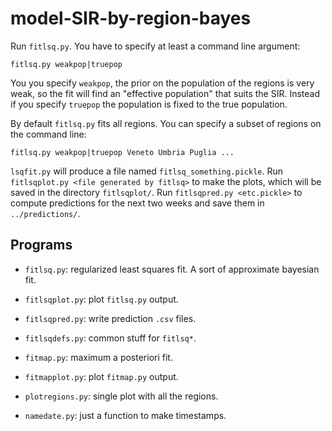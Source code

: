 # model-SIR-by-region-bayes

Run `fitlsq.py`. You have to specify at least a command line argument:

```
fitlsq.py weakpop|truepop
```

You you specify `weakpop`, the prior on the population of the regions is very
weak, so the fit will find an "effective population" that suits the SIR.
Instead if you specify `truepop` the population is fixed to the true population.

By default `fitlsq.py` fits all regions. You can specify a subset of regions
on the command line:

```
fitlsq.py weakpop|truepop Veneto Umbria Puglia ...
```

`lsqfit.py` will produce a file named `fitlsq_something.pickle`. Run
`fitlsqplot.py <file generated by fitlsq>` to make the plots, which will be
saved in the directory `fitlsqplot/`. Run `fitlsqpred.py <etc.pickle>` to
compute predictions for the next two weeks and save them in `../predictions/`.

## Programs

  * `fitlsq.py`: regularized least squares fit. A sort of approximate bayesian
    fit.

  * `fitlsqplot.py`: plot `fitlsq.py` output.
  
  * `fitlsqpred.py`: write prediction `.csv` files.
  
  * `fitlsqdefs.py`: common stuff for `fitlsq*`.
    
  * `fitmap.py`: maximum a posteriori fit.
    
  * `fitmapplot.py`: plot `fitmap.py` output.
    
  * `plotregions.py`: single plot with all the regions.
    
  * `namedate.py`: just a function to make timestamps.
